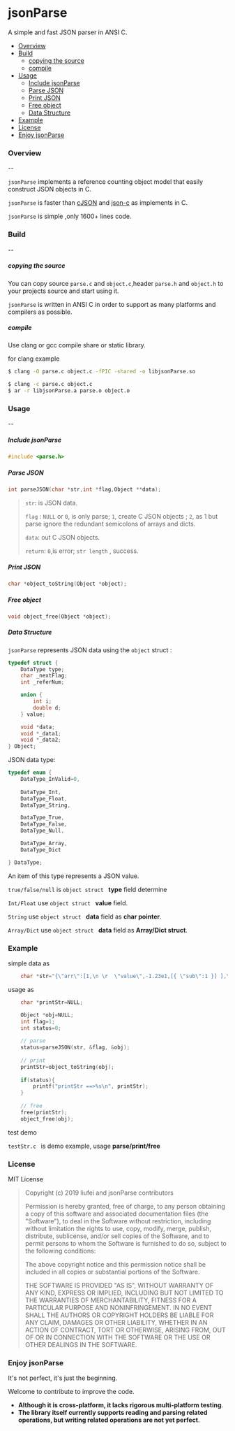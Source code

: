 # jsonParse
A simple and fast JSON parser in ANSI C.

* [Overview](#overview)
* [Build](#build)
	* [copying the source](#copying-the-source)
	* [compile](#compile)
* [Usage](#usage)
   * [Include jsonParse](#include-jsonParse)
   * [Parse JSON ](#parse-JSON )
   * [Print JSON](#print-JSON)
	* [Free object](#free-object)
	* [Data Structure](#data-Structure)
* [Example](#example)
* [License](#license)
* [Enjoy jsonParse](#enjoy-jsonParse)


### Overview
--

`jsonParse` implements a reference counting object model that  easily construct JSON objects in C.

`jsonParse` is faster than [cJSON](https://github.com/DaveGamble/cJSON) and [json-c](https://github.com/json-c/json-c) as implements in C.

`jsonParse` is simple ,only 1600+ lines code.

### Build 
--
##### copying the source
You can copy source `parse.c` and `object.c`,header `parse.h` and `object.h` to your projects source and start using it.

`jsonParse` is written in ANSI C in order to support as many platforms and compilers as possible.

##### compile
Use clang or gcc compile share or static library.

for clang example

```sh
$ clang -O parse.c object.c -fPIC -shared -o libjsonParse.so
```

```sh
$ clang -c parse.c object.c
$ ar -r libjsonParse.a parse.o object.o
```

### Usage
--
##### Include jsonParse
```c
#include <parse.h>
```
##### Parse JSON 
```c
int parseJSON(char *str,int *flag,Object **data);
```
> `str`: 
> is JSON data.
> 
> `flag` :
> `NULL` or `0`, is only parse;
> `1`, create C JSON objects ;
> `2`, as 1 but parse ignore the redundant semicolons of arrays and dicts.
> 
> `data`:
>  out  C JSON objects.
> 
> `return`:
> `0`,is error;
> `str length` , success.
> 
> 

##### Print JSON
```c
char *object_toString(Object *object);
```
##### Free object
```c
void object_free(Object *object);
```


##### Data Structure
`jsonParse` represents JSON data using the `object` struct :

```c
typedef struct {
	DataType type;
	char _nextFlag;
	int _referNum;

	union {
		int i;
		double d;
	} value;

	void *data;
	void *_data1; 
	void *_data2; 
} Object;
```

JSON data type:

```c
typedef enum {
	DataType_InValid=0,
	
	DataType_Int,
	DataType_Float,
	DataType_String,

	DataType_True,
	DataType_False,
	DataType_Null,

	DataType_Array,
	DataType_Dict

} DataType;
```
An item of this type represents a JSON value. 

`true/false/null` is `object struct ` **type** field determine

`Int/Float` use `object struct ` **value** field.

`String` use  `object struct ` **data** field as **char pointer**.

`Array/Dict` use  `object struct ` **data** field as **Array/Dict struct**.

### Example
simple data as

```c
	char *str="{\"arr\":[1,\n \r  \"value\",-1.23e1,[{ \"sub\":1 }] ],\"name\":\"希望666\"}";

```
usage as

```c
	char *printStr=NULL;

	Object *obj=NULL;
	int flag=1;
	int status=0;
	
	// parse
	status=parseJSON(str, &flag, &obj);
	
	// print
	printStr=object_toString(obj);
	
	if(status){
		printf("printStr ==>%s\n", printStr);
	}
	
	// free 
	free(printStr);
	object_free(obj);

```


test demo

`testStr.c ` is demo example, usage **parse/print/free**

### License
MIT License
> Copyright (c) 2019 liufei and jsonParse contributors
>
>  Permission is hereby granted, free of charge, to any person obtaining a copy
>  of this software and associated documentation files (the "Software"), to deal
>  in the Software without restriction, including without limitation the rights
>  to use, copy, modify, merge, publish, distribute, sublicense, and/or sell
>  copies of the Software, and to permit persons to whom the Software is
>  furnished to do so, subject to the following conditions:
>
>  The above copyright notice and this permission notice shall be included in
>  all copies or substantial portions of the Software.
>
>  THE SOFTWARE IS PROVIDED "AS IS", WITHOUT WARRANTY OF ANY KIND, EXPRESS OR
>  IMPLIED, INCLUDING BUT NOT LIMITED TO THE WARRANTIES OF MERCHANTABILITY,
>  FITNESS FOR A PARTICULAR PURPOSE AND NONINFRINGEMENT. IN NO EVENT SHALL THE
>  AUTHORS OR COPYRIGHT HOLDERS BE LIABLE FOR ANY CLAIM, DAMAGES OR OTHER
>  LIABILITY, WHETHER IN AN ACTION OF CONTRACT, TORT OR OTHERWISE, ARISING FROM,
>  OUT OF OR IN CONNECTION WITH THE SOFTWARE OR THE USE OR OTHER DEALINGS IN
>  THE SOFTWARE.


### Enjoy jsonParse
  It's not perfect, it's just the beginning.

  Welcome to contribute to improve the code.


-  **Although it is cross-platform, it lacks rigorous multi-platform testing**.
- **The library itself currently supports reading and parsing related operations, but writing related operations are not yet perfect**.




